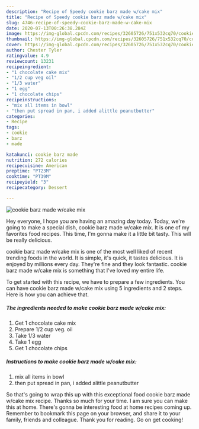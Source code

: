 ```yaml
---
description: "Recipe of Speedy cookie barz made w/cake mix"
title: "Recipe of Speedy cookie barz made w/cake mix"
slug: 4746-recipe-of-speedy-cookie-barz-made-w-cake-mix
date: 2020-07-13T00:26:38.284Z
image: https://img-global.cpcdn.com/recipes/32605726/751x532cq70/cookie-barz-made-wcake-mix-recipe-main-photo.jpg
thumbnail: https://img-global.cpcdn.com/recipes/32605726/751x532cq70/cookie-barz-made-wcake-mix-recipe-main-photo.jpg
cover: https://img-global.cpcdn.com/recipes/32605726/751x532cq70/cookie-barz-made-wcake-mix-recipe-main-photo.jpg
author: Chester Tyler
ratingvalue: 4.9
reviewcount: 13231
recipeingredient:
- "1 chocolate cake mix"
- "1/2 cup veg oil"
- "1/3 water"
- "1 egg"
- "1 chocolate chips"
recipeinstructions:
- "mix all items in bowl"
- "then put spread in pan, i added alittle peanutbutter"
categories:
- Recipe
tags:
- cookie
- barz
- made

katakunci: cookie barz made 
nutrition: 272 calories
recipecuisine: American
preptime: "PT23M"
cooktime: "PT39M"
recipeyield: "3"
recipecategory: Dessert

---
```



![cookie barz made w/cake mix](https://img-global.cpcdn.com/recipes/32605726/751x532cq70/cookie-barz-made-wcake-mix-recipe-main-photo.jpg)

Hey everyone, I hope you are having an amazing day today. Today, we're going to make a special dish, cookie barz made w/cake mix. It is one of my favorites food recipes. This time, I'm gonna make it a little bit tasty. This will be really delicious.

cookie barz made w/cake mix is one of the most well liked of recent trending foods in the world. It is simple, it's quick, it tastes delicious. It is enjoyed by millions every day. They're fine and they look fantastic. cookie barz made w/cake mix is something that I've loved my entire life.




To get started with this recipe, we have to prepare a few ingredients. You can have cookie barz made w/cake mix using 5 ingredients and 2 steps. Here is how you can achieve that.

<!--inarticleads1-->

##### The ingredients needed to make cookie barz made w/cake mix:

1. Get 1 chocolate cake mix
1. Prepare 1/2 cup veg. oil
1. Take 1/3 water
1. Take 1 egg
1. Get 1 chocolate chips




<!--inarticleads2-->

##### Instructions to make cookie barz made w/cake mix:

1. mix all items in bowl
1. then put spread in pan, i added alittle peanutbutter




So that's going to wrap this up with this exceptional food cookie barz made w/cake mix recipe. Thanks so much for your time. I am sure you can make this at home. There's gonna be interesting food at home recipes coming up. Remember to bookmark this page on your browser, and share it to your family, friends and colleague. Thank you for reading. Go on get cooking!
